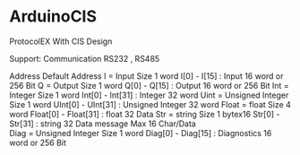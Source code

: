 # ArduinoCIS 


ProtocolEX With CIS Design

Support:
Communication RS232 , RS485 

Address                                    Default Address
I = Input               Size 1 word        I[0] - I[15]  : Input 16 word or 256 Bit
Q = Output              Size 1 word        Q[0] - Q[15]  : Output 16 word or  256 Bit
Int = Integer           Size 1 word        Int[0] - Int[31]  : Integer 32 word 
Uint = Unsigned Integer Size 1 word        UInt[0] - UInt[31]  : Unsigned Integer 32 word 
Float = float           Size 4 word        Float[0] - Float[31] : float 32 Data
Str = string            Size 1 bytex16     Str[0] - Str[31] : string 32 Data message Max 16 Char/Data  
Diag = Unsigned Integer Size 1 word        Diag[0] - Diag[15] : Diagnostics 16 word or  256 Bit
